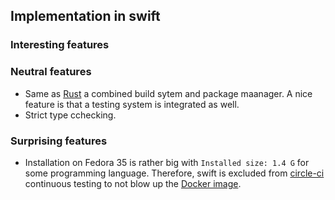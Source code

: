 ## Implementation in swift

### Interesting features



### Neutral features

* Same as [Rust](https://github.com/diehlpk/monte-carlo-codes/tree/main/rust) a combined build sytem and package maanager. A nice feature is that a testing system is integrated as well. 
* Strict type cchecking. 

### Surprising features

* Installation on Fedora 35 is rather big with `Installed size: 1.4 G` for some programming language. Therefore, swift is excluded from [circle-ci](https://app.circleci.com/pipelines/github/diehlpk/monte-carlo-codes?branch=main) continuous testing to not blow up the [Docker image](https://hub.docker.com/r/diehlpk/monte-carlo-codes). 
